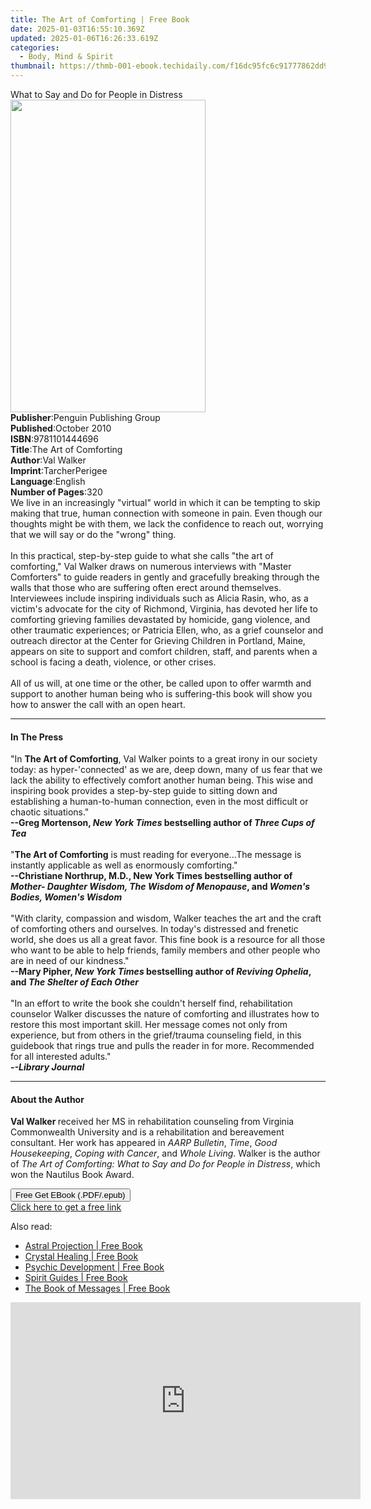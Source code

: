 ```yaml
---
title: The Art of Comforting | Free Book
date: 2025-01-03T16:55:10.369Z
updated: 2025-01-06T16:26:33.619Z
categories:
  - Body, Mind & Spirit
thumbnail: https://thmb-001-ebook.techidaily.com/f16dc95fc6c91777862dd903278eecb16f28bba6524867f4552063c93e48c05c.jpg
---
```

<main id="book-container">
  <div class="flex flex-col">
    <div class="book-brief flex-1 py-6 px-4 sm:p-6 md:py-10 md:px-8">
      <!-- brief-->
      <div class="book-brief-main">
        What to Say and Do for People in Distress
      </div>
    </div>
    <div
      class="book-meta-info flex-1 grid gap-4 col-start-1 col-end-3 row-start-1 sm:mb-6 sm:grid-cols-4 lg:gap-6 lg:col-start-2 lg:row-end-6 lg:row-span-6 lg:mb-0"
    >
      <div
        class="book-meta-info-left place-content-center mt-4 p-4 text-sm leading-6 col-start-2 col-span-2 dark:text-slate-400"
      >
        <img
          class="w-full h-500 object-cover rounded-lg sm:h-255 sm:col-span-2 lg:col-span-full"
          src="https://img-001-ebook.techidaily.com/e4faf7dc79bc9b9df1952e5e942d7db651c975cf1cede9692f4a52eeca303969.jpg"
          alt=""
          width="312"
          height="500"
        />
      </div>
      <div
        class="book-meta-info-right mt-2 col-start-1 row-start-2 col-span-3 self-center"
      >
        <!-- meta data  -->
        <div class="flex flex-col px-4 md:px-8">
          <div class="flex-1">
            <strong>Publisher</strong>:<span class="px-2"
              >Penguin Publishing Group</span
            >
          </div>
          <div class="flex-1">
            <strong>Published</strong>:<span class="px-2">October 2010</span>
          </div>
          <div class="flex-1">
            <strong>ISBN</strong>:<span class="px-2">9781101444696</span>
          </div>
          <div class="flex-1">
            <strong>Title</strong>:<span class="px-2"
              >The Art of Comforting</span
            >
          </div>
          <div class="flex-1">
            <strong>Author</strong>:<span class="px-2">Val Walker</span>
          </div>
          <div class="flex-1">
            <strong>Imprint</strong>:<span class="px-2">TarcherPerigee</span>
          </div>
          <div class="flex-1">
            <strong>Language</strong>:<span class="px-2">English</span>
          </div>
          <div class="flex-1">
            <strong>Number of Pages</strong>:<span class="px-2">320</span>
          </div>
        </div>
      </div>
    </div>
    <div class="book-description flex-1 py-6 px-4 sm:p-6 md:py-10 md:px-8">
      <div class="book-description-main">
        <div accordion-content="" id="description">
          We live in an increasingly "virtual" world in which it can be tempting
          to skip making that true, human connection with someone in pain. Even
          though our thoughts might be with them, we lack the confidence to
          reach out, worrying that we will say or do the "wrong" thing.
          <br /><br />
          In this practical, step-by-step guide to what she calls "the art of
          comforting," Val Walker draws on numerous interviews with "Master
          Comforters" to guide readers in gently and gracefully breaking through
          the walls that those who are suffering often erect around themselves.
          Interviewees include inspiring individuals such as Alicia Rasin, who,
          as a victim's advocate for the city of Richmond, Virginia, has devoted
          her life to comforting grieving families devastated by homicide, gang
          violence, and other traumatic experiences; or Patricia Ellen, who, as
          a grief counselor and outreach director at the Center for Grieving
          Children in Portland, Maine, appears on site to support and comfort
          children, staff, and parents when a school is facing a death,
          violence, or other crises. <br /><br />
          All of us will, at one time or the other, be called upon to offer
          warmth and support to another human being who is suffering-this book
          will show you how to answer the call with an open heart.
        </div>
        <div class="accordion-fader"></div>
      </div>
    </div>
    <div class="book-excerpts flex-1 py-6 px-4 sm:p-6 md:py-10 md:px-8">
      <!-- excerpts-->
      <div class="book-excerpts-main">
        <hr />
        <h4 class="placeholder placeholder-heading">
          <span>In The Press</span>
        </h4>
        <p>
          "In <b>The Art of Comforting</b>, Val Walker points to a great irony
          in our society today: as hyper-'connected' as we are, deep down, many
          of us fear that we lack the ability to effectively comfort another
          human being. This wise and inspiring book provides a step-by-step
          guide to sitting down and establishing a human-to-human connection,
          even in the most difficult or chaotic situations."<br /><b
            >--Greg Mortenson, <i>New York Times</i> bestselling author of
            <i>Three Cups of Tea</i></b
          ><br /><br />"<b>The Art of Comforting</b> is must reading for
          everyone...The message is instantly applicable as well as enormously
          comforting."<br /><b
            >--Christiane Northrup, M.D., New York Times bestselling author of
            <i>Mother- Daughter Wisdom, The Wisdom of Menopause</i>, and
            <i>Women's Bodies, Women's Wisdom</i></b
          ><br /><br />"With clarity, compassion and wisdom, Walker teaches the
          art and the craft of comforting others and ourselves. In today's
          distressed and frenetic world, she does us all a great favor. This
          fine book is a resource for all those who want to be able to help
          friends, family members and other people who are in need of our
          kindness."<br /><b
            >--Mary Pipher, <i>New York Times</i> bestselling author of
            <i>Reviving Ophelia</i>, and <i>The Shelter of Each Other</i></b
          ><br /><br />"In an effort to write the book she couldn't herself
          find, rehabilitation counselor Walker discusses the nature of
          comforting and illustrates how to restore this most important skill.
          Her message comes not only from experience, but from others in the
          grief/trauma counseling field, in this guidebook that rings true and
          pulls the reader in for more. Recommended for all interested
          adults."<br /><b>-<i>-Library Journal </i></b>
        </p>
      </div>
    </div>
    <div class="book-about-author flex-1 py-6 px-4 sm:p-6 md:py-10 md:px-8">
      <!-- about author-->
      <div class="book-main-author-main">
        <hr />
        <h4 class="placeholder placeholder-heading">
          <span>About the Author</span>
        </h4>
        <p>
          <b>Val Walker </b>received her MS in rehabilitation counseling from
          Virginia Commonwealth University and is a rehabilitation and
          bereavement consultant. Her work has appeared in <i>AARP Bulletin</i>,
          <i>Time</i>, <i>Good Housekeeping</i>, <i>Coping with Cancer</i>, and
          <i>Whole Living</i>. Walker&nbsp;is the author of
          <i>The Art of Comforting: What to Say and Do for People in Distress</i
          >, which won the Nautilus Book Award.
        </p>
      </div>
    </div>
    <div class="book-free-get flex-1 py-6 px-4 sm:p-6 md:py-10 md:px-8">
      <button
        id="btn-free-get"
        class="bg-blue-500 hover:bg-blue-700 text-white font-bold py-2 px-4 rounded"
      >
        Free Get EBook (.PDF/.epub)
      </button>
      <div id="countdown-display" class="px-2 text-lg mt-2"></div>
      <a
        id="free-link"
        class="hidden bg-blue-500 hover:bg-blue-700 text-white font-bold py-2 px-4 rounded"
        href="https://www.ebooks.com/en-us/book/566613/the-art-of-comforting/val-walker/"
        target="_blank"
        >Click here to get a free link</a
      >
    </div>
    <script>
      let countdownTime = 0;
      let countdownInterval = null;
      document
        .getElementById('btn-free-get')
        .addEventListener('click', startCountdown);
      function startCountdown() {
        countdownTime = new Date().getTime() + 60000 * 3;
        countdownInterval = setInterval(updateCountdown, 1000);
        document.getElementById('btn-free-get').disabled = true;
        document
          .getElementById('btn-free-get')
          .classList.add('bg-gray-500', 'cursor-not-allowed');
      }
      function updateCountdown() {
        let currentTime = new Date().getTime();
        let timeLeft = countdownTime - currentTime;
        let secondsLeft = Math.floor(timeLeft / 1000);
        document.getElementById('countdown-display').innerHTML =
          `Remaining time: ${secondsLeft} seconds.`;
        if (secondsLeft <= 0) {
          clearInterval(countdownInterval);
          document.getElementById('btn-free-get').classList.add('hidden');
          document.getElementById('free-link').classList.remove('hidden');
          document.getElementById('countdown-display').innerHTML = '';
        }
      }
    </script>
  </div>
</main>

<ins class="adsbygoogle"
      style="display:block"
      data-ad-client="ca-pub-7571918770474297"
      data-ad-slot="8358498916"
      data-ad-format="auto"
      data-full-width-responsive="true"></ins>
    

<span class="atpl-alsoreadstyle">Also read:</span>
<div><ul>
<li><a href="https://novels-ebooks.techidaily.com/209915658-9781761031533-astral-projection/"><u>Astral Projection | Free Book</u></a></li>
<li><a href="https://novels-ebooks.techidaily.com/209915655-9781761031540-crystal-healing/"><u>Crystal Healing | Free Book</u></a></li>
<li><a href="https://novels-ebooks.techidaily.com/209915657-9781761031519-psychic-development/"><u>Psychic Development | Free Book</u></a></li>
<li><a href="https://novels-ebooks.techidaily.com/209915656-9781761031557-spirit-guides/"><u>Spirit Guides | Free Book</u></a></li>
<li><a href="https://novels-ebooks.techidaily.com/209915611-9781950189182-the-book-of-messages/"><u>The Book of Messages | Free Book</u></a></li>
</ul></div>

<!-- affiliate ads begin -->
<iframe width="560" height="315" src="https://www.youtube.com/embed/gkdZ3A1mock?si=2zeR5GtTU2VujM_w" title="YouTube video player" frameborder="0" allow="accelerometer; autoplay; clipboard-write; encrypted-media; gyroscope; picture-in-picture; web-share" referrerpolicy="strict-origin-when-cross-origin" allowfullscreen></iframe>
<!-- affiliate ads end -->


